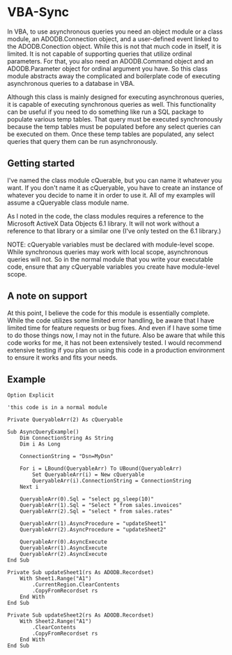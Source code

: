 # VBA-Sync

In VBA, to use asynchronous queries you need an object module or a class module, an ADODB.Connection object, and a user-defined event linked to the ADODB.Conection object. While this is not that much code in itself, it is limited. It is not capable of supporting queries that utilize ordinal parameters. For that, you also need an ADODB.Command object and an ADODB.Parameter object for ordinal argument you have. So this class module abstracts away the complicated and boilerplate code of executing asynchronous queries to a database in VBA. 

Although this class is mainly designed for executing asynchronous queries, it is capable of executing synchronous queries as well. This functionality can be useful if you need to do something like run a SQL package to populate various temp tables. That query must be executed synchronously because the temp tables must be populated before any select queries can be executed on them. Once these temp tables are populated, any select queries that query them can be run asynchronously.

## Getting started

I've named the class module cQuerable, but you can name it whatever you want. If you don't name it as cQueryable, you have to create an instance of whatever you decide to name it in order to use it. All of my examples will assume a cQueryable class module name.

As I noted in the code, the class modules requires a reference to the Microsoft ActiveX Data Objects 6.1 library. It will not work without a reference to that library or a similar one (I've only tested on the 6.1 library.)

NOTE: cQueryable variables must be declared with module-level scope. While synchronous queries may work with local scope, asynchronous queries will not. So in the normal module that you write your executable code, ensure that any cQueryable variables you create have module-level scope.

## A note on support

At this point, I believe the code for this module is essentially complete. While the code utilizes some limited error handling, be aware that I have limited time for feature requests or bug fixes. And even if I have some time to do those things now, I may not in the future. Also be aware that while this code works for me, it has not been extensively tested. I would recommend extensive testing if you plan on using this code in a production environment to ensure it works and fits your needs.

## Example

    Option Explicit
    
    'this code is in a normal module
    
    Private QueryableArr(2) As cQueryable
    
    Sub AsyncQueryExample()
        Dim ConnectionString As String
        Dim i As Long
        
        ConnectionString = "Dsn=MyDsn"
        
        For i = LBound(QueryableArr) To UBound(QueryableArr)
            Set QueryableArr(i) = New cQueryable
            QueryableArr(i).ConnectionString = ConnectionString
        Next i
        
        QueryableArr(0).Sql = "select pg_sleep(10)"
        QueryableArr(1).Sql = "Select * from sales.invoices"
        QueryableArr(2).Sql = "select * from sales.rates"
        
        QueryableArr(1).AsyncProcedure = "updateSheet1"
        QueryableArr(2).AsyncProcedure = "updateSheet2"
        
        QueryableArr(0).AsyncExecute
        QueryableArr(1).AsyncExecute
        QueryableArr(2).AsyncExecute
    End Sub

    Private Sub updateSheet1(rs As ADODB.Recordset)
        With Sheet1.Range("A1")
            .CurrentRegion.ClearContents
            .CopyFromRecordset rs
        End With
    End Sub
    
    Private Sub updateSheet2(rs As ADODB.Recordset)
        With Sheet2.Range("A1")
            .ClearContents
            .CopyFromRecordset rs
        End With
    End Sub
